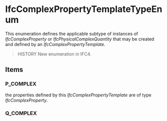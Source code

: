 # IfcComplexPropertyTemplateTypeEnum

This enumeration defines the applicable subtype of instances of _IfcComplexProperty_ or _IfcPhysicalComplexQuantity_ that may be created and defined by an _IfcComplexPropertyTemplate_.

> HISTORY  New enumeration in IFC4.

## Items

### P_COMPLEX
the properties defined by this _IfcComplexPropertyTemplate_ are of type _IfcComplexProperty_.

### Q_COMPLEX

